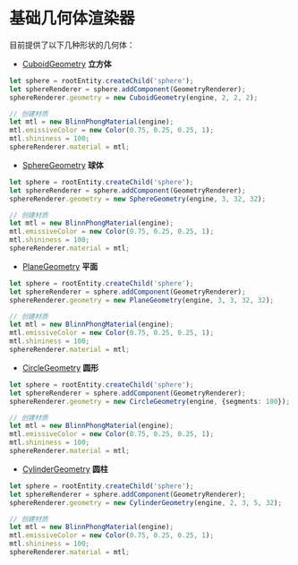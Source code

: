 # 基础几何体渲染器

目前提供了以下几种形状的几何体：

- [CuboidGeometry](${book.api}classes/core.cuboidgeometry.html) **立方体**

```typescript
let sphere = rootEntity.createChild('sphere');
let sphereRenderer = sphere.addComponent(GeometryRenderer);
sphereRenderer.geometry = new CuboidGeometry(engine, 2, 2, 2);

// 创建材质
let mtl = new BlinnPhongMaterial(engine);
mtl.emissiveColor = new Color(0.75, 0.25, 0.25, 1);
mtl.shininess = 100;
sphereRenderer.material = mtl;
```

- [SphereGeometry](${book.api}classes/core.spheregeometry.html) **球体**

```typescript
let sphere = rootEntity.createChild('sphere');
let sphereRenderer = sphere.addComponent(GeometryRenderer);
sphereRenderer.geometry = new SphereGeometry(engine, 3, 32, 32);

// 创建材质
let mtl = new BlinnPhongMaterial(engine);
mtl.emissiveColor = new Color(0.75, 0.25, 0.25, 1);
mtl.shininess = 100;
sphereRenderer.material = mtl;
```

- [PlaneGeometry](${book.api}classes/core.planegeometry.html) **平面**

```typescript
let sphere = rootEntity.createChild('sphere');
let sphereRenderer = sphere.addComponent(GeometryRenderer);
sphereRenderer.geometry = new PlaneGeometry(engine, 3, 3, 32, 32);

// 创建材质
let mtl = new BlinnPhongMaterial(engine);
mtl.emissiveColor = new Color(0.75, 0.25, 0.25, 1);
mtl.shininess = 100;
sphereRenderer.material = mtl;
```

- [CircleGeometry](${book.api}classes/core.circlegeometry.html) **圆形**

```typescript
let sphere = rootEntity.createChild('sphere');
let sphereRenderer = sphere.addComponent(GeometryRenderer);
sphereRenderer.geometry = new CircleGeometry(engine, {segments: 100});

// 创建材质
let mtl = new BlinnPhongMaterial(engine);
mtl.emissiveColor = new Color(0.75, 0.25, 0.25, 1);
mtl.shininess = 100;
sphereRenderer.material = mtl;
```

- [CylinderGeometry](${book.api}classes/core.cylindergeometry.html) **圆柱**

```typescript
let sphere = rootEntity.createChild('sphere');
let sphereRenderer = sphere.addComponent(GeometryRenderer);
sphereRenderer.geometry = new CylinderGeometry(engine, 2, 3, 5, 32);

// 创建材质
let mtl = new BlinnPhongMaterial(engine);
mtl.emissiveColor = new Color(0.75, 0.25, 0.25, 1);
mtl.shininess = 100;
sphereRenderer.material = mtl;
```